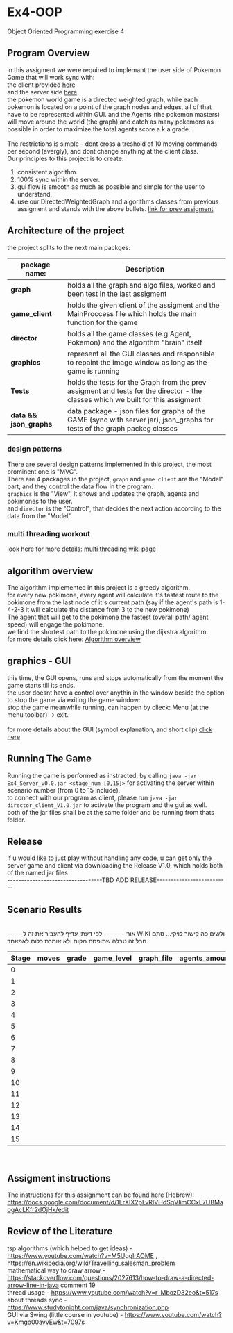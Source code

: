 # Ex4-OOP
Object Oriented Programming exercise 4<br>
## Program Overview
in this assigment we were required to implemant the user side of Pokemon Game that will work sync with: <br>
the client provided [here](https://github.com/benmoshe/OOP_2021/tree/main/Assignments/Ex4/src/ex4_java_client) <br>
and the server side [here](https://github.com/benmoshe/OOP_2021/tree/main/Assignments/Ex4) <br> 
the pokemon world game is a directed weighted graph, while each pokemon is located on a point of the graph nodes and edges, all of that have to be represented within GUI.
and the Agents (the pokemon masters) will move around the world (the graph) and catch as many pokemons as possible in order to maximize the total agents score a.k.a grade. <br>
<br>
The restrictions is simple - dont cross a treshold of 10 moving commands per second (avergly), and dont change anything at the client class.<br>
Our principles to this project is to create:<br>
1. consistent algorithm. <br>
2. 100% sync within the server. <br>
3. gui flow is smooth as much as possible and simple for the user to understand. <br>
4. use our DirectedWeightedGraph and algorithms classes from previous assigment and stands with the above bullets. [link for prev assigment](https://github.com/amiramir96/Ex2-OOP) <br>

## Architecture of the project
the project splits to the next main packges:

|**package name:**|                                                     **Description**                                                                                      |
|-----------------|----------------------------------------------------------------------------------------------------------------------------------------------------------|
| **graph**       |    holds all the graph and algo files, worked and been test in the last assigment                                                                        | 
| **game_client** |     holds the given client of the assigment and the MainProccess file which holds the main function for the game                                      |   
|  **director**   |   holds all the game classes (e.g Agent, Pokemon) and the algorithm "brain" itself                                                                     |   
|  **graphics**   |    represent all the GUI classes and responsible to repaint the image window as long as the game is running                                               |
| **Tests**       |  holds the tests for the Graph from the prev assigment and tests for the director - the classes which we built for this assigment                          | 
| **data && json_graphs**   |   data package - json files for graphs of the GAME (sync with server jar), json_graphs for tests of the graph packeg classes                   |

###  design patterns
There are several design patterns implemented in this project, the most prominent one is "MVC".  
There are 4 packages in the project, `graph` and `game client` are the "Model" part, and they control the data flow in the program.  
`graphics` is the "View", it shows and updates the graph, agents and pokimones to the user.  
and `director` is the "Control", that decides the next action according to the data from the "Model".  

### multi threading workout
look here for more details: [multi threading wiki page](https://github.com/amiramir96/Ex4_OOP/wiki/multi-thread-workout) <br>


## algorithm overview
The algorithm implemented in this project is a greedy algorithm.  
for every new pokimone, every agent will calculate it's fastest route to the pokimone from the last node of it's current path (say if the agent's path is 1-4-2-3 it will calculate the distance from 3 to the new pokimone)  
The agent that will get to the pokimone the fastest (overall path/ agent speed) will engage the pokimone.  
we find the shortest path to the pokimone using the dijkstra algorithm.  
for more details click here:  [Algorithm overview](https://github.com/amiramir96/Ex4_OOP/wiki/Algorithm#algorithm-overview)
<br>

## graphics - GUI 
this time, the GUI opens, runs and stops automatically from the moment the game starts till its ends. <br>
the user doesnt have a control over anythin in the window beside the option to stop the game via exiting the game window:<br>
     stop the game meanwhile running, can happen by clieck: Menu (at the menu toolbar) -> exit. <br>
<br>
for more details about the GUI (symbol explanation, and short clip) [click here](https://github.com/amiramir96/Ex4_OOP/wiki/GUI)
<br>


## Running The Game
Running the game is performed as instracted, by calling `java -jar Ex4_Server_v0.0.jar <stage_num [0,15]>` for activating the server within scenario number (from 0 to 15 include). <br>
to connect with our program as client, please run `java -jar director_client_V1.0.jar` to activate the program and the gui as well. <br>
both of the jar files shall be at the same folder and be running from thats folder. <br>

## Release 
if u would like to just play without handling any code, u can get only the server game and client via downloading the Release V1.0, which holds both of the named jar files <br>
----------------------------------TBD ADD RELEASE--------------------------
<br>

## Scenario Results
<br>
----- אורי -------
לפי דעתי עדיף להעביר את זה ל WIKI 
ולשים פה קישור לויקי... סתם חבל זה טבלה שתופסת מקום ולא אומרת כלום לאפאחד 
<br>

| **Stage** | **moves** | **grade** | **game_level** | **graph_file** | **agents_amount**|
|-----------|-----------|-----------|----------------|----------------|------------------|
| 0         |           |           |                |                |                  |
| 1         |           |           |                |                |                  |
| 2         |           |           |                |                |                  |
| 3         |           |           |                |                |                  |
| 4         |           |           |                |                |                  |
| 5         |           |           |                |                |                  |
| 6         |           |           |                |                |                  |
| 7         |           |           |                |                |                  |
| 8         |           |           |                |                |                  |
| 9         |           |           |                |                |                  |
| 10        |           |           |                |                |                  |
| 11        |           |           |                |                |                  |
| 12        |           |           |                |                |                  |
| 13        |           |           |                |                |                  |
| 14        |           |           |                |                |                  |
| 15        |           |           |                |                |                  |

<br>

## Assigment instructions
The instructions for this assignment can be found here (Hebrew):  
https://docs.google.com/document/d/1LrXIX2pLvRIVHdSqVIimCCxL7UBMaogAcLKfr2dOjHk/edit
<br>

## Review of the Literature
tsp algorithms (which helped to get ideas) - https://www.youtube.com/watch?v=M5UggIrAOME , https://en.wikipedia.org/wiki/Travelling_salesman_problem <br>
mathematical way to draw arrow - https://stackoverflow.com/questions/2027613/how-to-draw-a-directed-arrow-line-in-java comment 19 <br>
thread usage - https://www.youtube.com/watch?v=r_MbozD32eo&t=517s <br>
about threads sync - https://www.studytonight.com/java/synchronization.php <br>
GUI via Swing (little course in youtube) - https://www.youtube.com/watch?v=Kmgo00avvEw&t=7097s <br>

